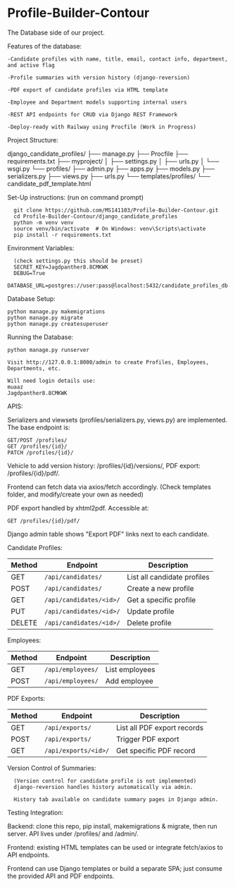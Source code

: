 # Profile-Builder-Contour

The Database side of our project. 


Features of the database:
    
    -Candidate profiles with name, title, email, contact info, department, and active flag
    
    -Profile summaries with version history (django-reversion)
    
    -PDF export of candidate profiles via HTML template
    
    -Employee and Department models supporting internal users
    
    -REST API endpoints for CRUD via Django REST Framework
    
    -Deploy-ready with Railway using Procfile (Work in Progress)

Project Structure:

django_candidate_profiles/
├── manage.py
├── Procfile
├── requirements.txt
├── myproject/
│   ├── settings.py
│   ├── urls.py
│   └── wsgi.py
└── profiles/
    ├── admin.py
    ├── apps.py
    ├── models.py
    ├── serializers.py
    ├── views.py
    ├── urls.py
    └── templates/profiles/
        └── candidate_pdf_template.html

Set-Up instructions: (run on command prompt)

      git clone https://github.com/MS141103/Profile-Builder-Contour.git
      cd Profile-Builder-Contour/django_candidate_profiles
      python -m venv venv
      source venv/bin/activate  # On Windows: venv\Scripts\activate
      pip install -r requirements.txt

Environment Variables:

      (check settings.py this should be preset)
      SECRET_KEY=Jagdpanther8.8CMKWK
      DEBUG=True
      DATABASE_URL=postgres://user:pass@localhost:5432/candidate_profiles_db

Database Setup:

    python manage.py makemigrations
    python manage.py migrate
    python manage.py createsuperuser

Running the Database:

    python manage.py runserver
    
    Visit http://127.0.0.1:8000/admin to create Profiles, Employees, Departments, etc.
    
    Will need login details use:
    muaaz
    Jagdpanther8.8CMKWK

APIS:

  Serializers and viewsets (profiles/serializers.py, views.py) are implemented. The base endpoint is:

    GET/POST /profiles/
    GET /profiles/{id}/
    PATCH /profiles/{id}/

  Vehicle to add version history: /profiles/{id}/versions/, PDF export: /profiles/{id}/pdf/.
  
  Frontend can fetch data via axios/fetch accordingly. (Check templates folder, and modify/create your own as needed)
  
  PDF export handled by xhtml2pdf. Accessible at:

    GET /profiles/{id}/pdf/

  Django admin table shows "Export PDF" links next to each candidate.


Candidate Profiles:

| Method | Endpoint                | Description                 |
| ------ | ----------------------- | --------------------------- |
| GET    | `/api/candidates/`      | List all candidate profiles |
| POST   | `/api/candidates/`      | Create a new profile        |
| GET    | `/api/candidates/<id>/` | Get a specific profile      |
| PUT    | `/api/candidates/<id>/` | Update profile              |
| DELETE | `/api/candidates/<id>/` | Delete profile              |

Employees:

| Method | Endpoint          | Description    |
| ------ | ----------------- | -------------- |
| GET    | `/api/employees/` | List employees |
| POST   | `/api/employees/` | Add employee   |

PDF Exports:

| Method | Endpoint             | Description                 |
| ------ | -------------------- | --------------------------- |
| GET    | `/api/exports/`      | List all PDF export records |
| POST   | `/api/exports/`      | Trigger PDF export          |
| GET    | `/api/exports/<id>/` | Get specific PDF record     |

  Version Control of Summaries:
  
      (Version control for candidate profile is not implemented)
      django-reversion handles history automatically via admin.
      
      History tab available on candidate summary pages in Django admin.

Testing Integration:

  Backend: clone this repo, pip install, makemigrations & migrate, then run server. API lives under /profiles/ and /admin/.
  
  Frontend: existing HTML templates can be used or integrate fetch/axios to API endpoints.
  
  Frontend can use Django templates or build a separate SPA; just consume the provided API and PDF endpoints.


